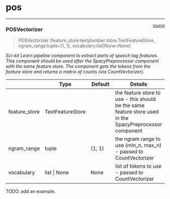 # pos


<!-- WARNING: THIS FILE WAS AUTOGENERATED! DO NOT EDIT! -->

------------------------------------------------------------------------

<a
href="https://github.com/polsci/textplumber/blob/main/textplumber/pos.py#L15"
target="_blank" style="float:right; font-size:smaller">source</a>

### POSVectorizer

>  POSVectorizer (feature_store:textplumber.store.TextFeatureStore,
>                     ngram_range:tuple=(1, 1), vocabulary:list|None=None)

*Sci-kit Learn pipeline component to extract parts of speech tag
features. This component should be used after the SpacyPreprocessor
component with the same feature store. The component gets the tokens
from the feature store and returns a matrix of counts (via
CountVectorizer).*

<table>
<colgroup>
<col style="width: 6%" />
<col style="width: 25%" />
<col style="width: 34%" />
<col style="width: 34%" />
</colgroup>
<thead>
<tr>
<th></th>
<th><strong>Type</strong></th>
<th><strong>Default</strong></th>
<th><strong>Details</strong></th>
</tr>
</thead>
<tbody>
<tr>
<td>feature_store</td>
<td>TextFeatureStore</td>
<td></td>
<td>the feature store to use - this should be the same feature store
used in the SpacyPreprocessor component</td>
</tr>
<tr>
<td>ngram_range</td>
<td>tuple</td>
<td>(1, 1)</td>
<td>the ngram range to use (min_n, max_n) - passed to
CountVectorizer</td>
</tr>
<tr>
<td>vocabulary</td>
<td>list | None</td>
<td>None</td>
<td>list of tokens to use - passed to CountVectorizer</td>
</tr>
</tbody>
</table>

TODO: add an example.
